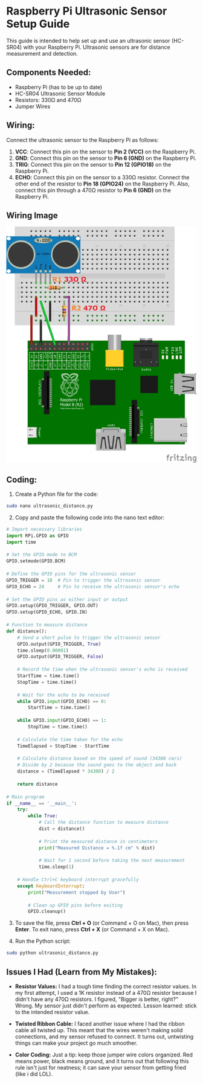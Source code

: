 # Raspberry Pi Ultrasonic Sensor Setup Guide

This guide is intended to help  set up and use an ultrasonic sensor (HC-SR04) with your Raspberry Pi. Ultrasonic sensors are for distance measurement and detection. 

## Components Needed:

- Raspberry Pi (has to be up to date)
- HC-SR04 Ultrasonic Sensor Module
- Resistors: 330Ω and 470Ω
- Jumper Wires

## Wiring:

Connect the ultrasonic sensor to the Raspberry Pi as follows:

1. **VCC**: Connect this pin on the sensor to **Pin 2 (VCC)** on the Raspberry Pi.
2. **GND**: Connect this pin on the sensor to **Pin 6 (GND)** on the Raspberry Pi.
3. **TRIG**: Connect this pin on the sensor to **Pin 12 (GPIO18)** on the Raspberry Pi.
4. **ECHO**: Connect this pin on the sensor to a 330Ω resistor. Connect the other end of the resistor to **Pin 18 (GPIO24)** on the Raspberry Pi. Also, connect this pin through a 470Ω resistor to **Pin 6 (GND)** on the Raspberry Pi.

## Wiring Image

![Ultrasonic Sensor Diagram](distancesensordiagram.png)

## Coding:

1. Create a Python file for the code:

```bash
sudo nano ultrasonic_distance.py
```

2. Copy and paste the following code into the nano text editor:

```python
# Import necessary libraries
import RPi.GPIO as GPIO
import time

# Set the GPIO mode to BCM 
GPIO.setmode(GPIO.BCM)

# Define the GPIO pins for the ultrasonic sensor
GPIO_TRIGGER = 18  # Pin to trigger the ultrasonic sensor
GPIO_ECHO = 24     # Pin to receive the ultrasonic sensor's echo

# Set the GPIO pins as either input or output
GPIO.setup(GPIO_TRIGGER, GPIO.OUT)
GPIO.setup(GPIO_ECHO, GPIO.IN)

# Function to measure distance
def distance():
    # Send a short pulse to trigger the ultrasonic sensor
    GPIO.output(GPIO_TRIGGER, True)
    time.sleep(0.00001)
    GPIO.output(GPIO_TRIGGER, False)

    # Record the time when the ultrasonic sensor's echo is received
    StartTime = time.time()
    StopTime = time.time()

    # Wait for the echo to be received
    while GPIO.input(GPIO_ECHO) == 0:
        StartTime = time.time()

    while GPIO.input(GPIO_ECHO) == 1:
        StopTime = time.time()

    # Calculate the time taken for the echo
    TimeElapsed = StopTime - StartTime

    # Calculate distance based on the speed of sound (34300 cm/s)
    # Divide by 2 because the sound goes to the object and back
    distance = (TimeElapsed * 34300) / 2

    return distance

# Main program
if __name__ == '__main__':
    try:
        while True:
            # Call the distance function to measure distance
            dist = distance()
            
            # Print the measured distance in centimeters
            print("Measured Distance = %.1f cm" % dist)
            
            # Wait for 1 second before taking the next measurement
            time.sleep(1)

    # Handle Ctrl+C keyboard interrupt gracefully
    except KeyboardInterrupt:
        print("Measurement stopped by User")
        
        # Clean up GPIO pins before exiting
        GPIO.cleanup()
```

3. To save the file, press **Ctrl + O** (or Command + O on Mac), then press **Enter**. To exit nano, press **Ctrl + X** (or Command + X on Mac).

4. Run the Python script:

```bash
sudo python ultrasonic_distance.py
```
## Issues I Had (Learn from My Mistakes):

- **Resistor Values:** I had a tough time finding the correct resistor values. In my first attempt, I  used a 1K resistor instead of a 470Ω resistor because I didn't have any 470Ω resistors. I figured, "Bigger is better, right?" Wrong. My sensor just didn't perform as expected. Lesson learned: stick to the intended resistor value.

- **Twisted Ribbon Cable:** I faced another issue where I had the ribbon cable all twisted up. This meant that the wires weren't making solid connections, and my sensor refused to connect. It turns out, untwisting things can make your project go much smoother.

- **Color Coding:** Just a tip: keep those jumper wire colors organized. Red means power, black means ground, and it turns out that following this rule isn't just for neatness; it can save your sensor from getting fried (like i did LOL).
